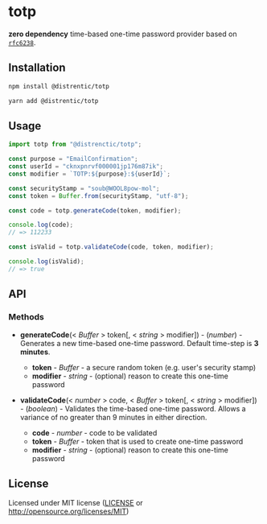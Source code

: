 # totp

**zero dependency** time-based one-time password provider based on [`rfc6238`](https://tools.ietf.org/html/rfc6238).

## Installation

```sh
npm install @distrentic/totp
```

```sh
yarn add @distrentic/totp
```

## Usage

```typescript
import totp from "@distrenctic/totp";

const purpose = "EmailConfirmation";
const userId = "cknxpnrvf000001jp176m87ik";
const modifier = `TOTP:${purpose}:${userId}`;

const securityStamp = "soub@WOOL8pow-mol";
const token = Buffer.from(securityStamp, "utf-8");

const code = totp.generateCode(token, modifier);

console.log(code);
// => 112233

const isValid = totp.validateCode(code, token, modifier);

console.log(isValid);
// => true
```

## API

### Methods

- **generateCode**(< _Buffer_ > token[, < _string_ > modifier]) - (_number_) - Generates a new time-based one-time password. Default time-step is **3 minutes**.
  - **token** - _Buffer_ - a secure random token (e.g. user's security stamp)
  - **modifier** - _string_ - (optional) reason to create this one-time password

- **validateCode**(< _number_ > code, < _Buffer_ > token[, < _string_ > modifier]) - (_boolean_) - Validates the time-based one-time password. Allows a variance of no greater than 9 minutes in either direction.
  - **code** - _number_ - code to be validated
  - **token** - _Buffer_ - token that is used to create one-time password
  - **modifier** - _string_ - (optional) reason to create this one-time password

## License

Licensed under MIT license ([LICENSE](LICENSE) or <http://opensource.org/licenses/MIT>)
